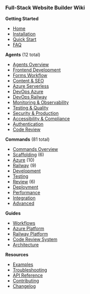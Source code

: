 ### Full-Stack Website Builder Wiki

**Getting Started**
- [Home](Home)
- [Installation](Installation)
- [Quick Start](Quick-Start)
- [FAQ](FAQ)

**Agents** (12 total)
- [Agents Overview](Agents-Overview)
- [Frontend Development](Frontend-Development-Agent)
- [Forms Workflow](Forms-Workflow-Agent)
- [Content & SEO](Content-SEO-Agent)
- [Azure Serverless](Azure-Serverless-Agent)
- [DevOps Azure](DevOps-Azure-Agent)
- [DevOps Railway](DevOps-Railway-Agent)
- [Monitoring & Observability](Monitoring-Observability-Agent)
- [Testing & Quality](Testing-Quality-Agent)
- [Security & Production](Security-Production-Agent)
- [Accessibility & Compliance](Accessibility-Compliance-Agent)
- [Authentication](Authentication-Agent)
- [Code Review](Code-Review-Agent)

**Commands** (81 total)
- [Commands Overview](Commands-Overview)
- [Scaffolding](Scaffolding-Commands) (6)
- [Azure](Azure-Commands) (10)
- [Railway](Railway-Commands) (9)
- [Development](Development-Commands)
- [Testing](Testing-Commands)
- [Review](Review-Commands) (6)
- [Deployment](Deployment-Commands)
- [Performance](Performance-Commands)
- [Integration](Integration-Commands)
- [Advanced](Advanced-Commands)

**Guides**
- [Workflows](Workflows)
- [Azure Platform](Azure-Platform-Guide)
- [Railway Platform](Railway-Platform-Guide)
- [Code Review System](Code-Review-System)
- [Architecture](Architecture)

**Resources**
- [Examples](Examples)
- [Troubleshooting](Troubleshooting)
- [API Reference](API-Reference)
- [Contributing](Contributing)
- [Changelog](Changelog)
